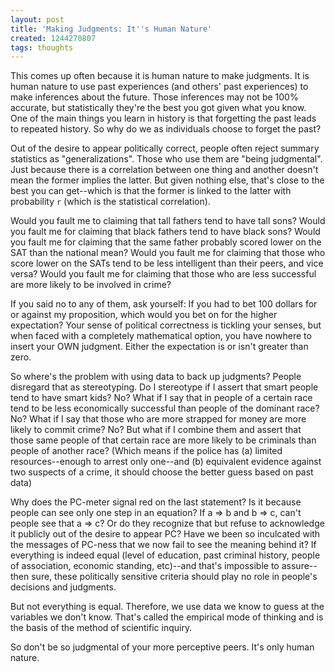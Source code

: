 ```yaml
---
layout: post
title: 'Making Judgments: It''s Human Nature'
created: 1244270807
tags: thoughts
---
```

This comes up often because it is human nature to make judgments. It is human nature to use past experiences (and others' past experiences) to make inferences about the future. Those inferences may not be 100% accurate, but statistically they're the best you got given what you know. One of the main things you learn in history is that forgetting the past leads to repeated history. So why do we as individuals choose to forget the past?

Out of the desire to appear politically correct, people often reject summary statistics as "generalizations". Those who use them are "being judgmental". Just because there is a correlation between one thing and another doesn't mean the former implies the latter. But given nothing else, that's close to the best you can get--which is that the former is linked to the latter with probability <code>r</code> (which is the statistical correlation).

Would you fault me to claiming that tall fathers tend to have tall sons? Would you fault me for claiming that black fathers tend to have black sons? Would you fault me for claiming that the same father probably scored lower on the SAT than the national mean? Would you fault me for claiming that those who score lower on the SATs tend to be less intelligent than their peers, and vice versa? Would you fault me for claiming that those who are less successful are more likely to be involved in crime?

If you said no to any of them, ask yourself: If you had to bet 100 dollars for or against my proposition, which would you bet on for the higher expectation? Your sense of political correctness is tickling your senses, but when faced with a completely mathematical option, you have nowhere to insert your OWN judgment. Either the expectation is or isn't greater than zero.

So where's the problem with using data to back up judgments? People disregard that as stereotyping. Do I stereotype if I assert that smart people tend to have smart kids? No? What if I say that in people of a certain race tend to be less economically successful than people of the dominant race? No? What if I say that those who are more strapped for money are more likely to commit crime? No? But what if I combine them and assert that those same people of that certain race are more likely to be criminals than people of another race? (Which means if the police has (a) limited resources--enough to arrest only one--and (b) equivalent evidence against two suspects of a crime, it should choose the better guess based on past data)

Why does the PC-meter signal red on the last statement? Is it because people can see only one step in an equation? If a => b and b => c, can't people see that a => c? Or do they recognize that but refuse to acknowledge it publicly out of the desire to appear PC? Have we been so inculcated with the messages of PC-ness that we now fail to see the meaning behind it? If everything is indeed equal (level of education, past criminal history, people of association, economic standing, etc)--and that's impossible to assure--then sure, these politically sensitive criteria should play no role in people's decisions and judgments.

But not everything is equal. Therefore, we use data we know to guess at the variables we don't know. That's called the empirical mode of thinking and is the basis of the method of scientific inquiry.

So don't be so judgmental of your more perceptive peers. It's only human nature.
